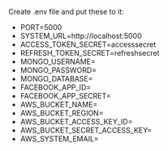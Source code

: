 <p>Create .env file and put these to it: </p>

<ul>
  <li>PORT=5000</li>
  <li>SYSTEM_URL=http://localhost:5000</li>

  <li>ACCESS_TOKEN_SECRET=accesssecret</li>
  <li>REFRESH_TOKEN_SECRET=refreshsecret</li>

  <li>MONGO_USERNAME=</li>
  <li>MONGO_PASSWORD=</li>
  <li>MONGO_DATABASE=</li>
  <li>FACEBOOK_APP_ID=</li>
  <li>FACEBOOK_APP_SECRET=</li>

  <li>AWS_BUCKET_NAME=</li>
  <li>AWS_BUCKET_REGION=</li>
  <li>AWS_BUCKET_ACCESS_KEY_ID=</li>
  <li>AWS_BUCKET_SECRET_ACCESS_KEY=</li>

  <li>AWS_SYSTEM_EMAIL=</li>
</ul>
